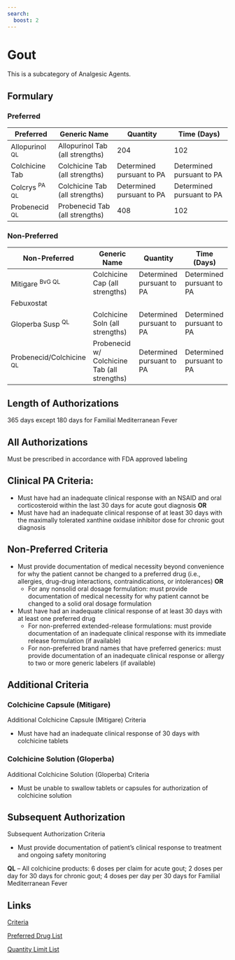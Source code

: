 ```yaml
---
search:
  boost: 2 
---
```


# Gout

This is a subcategory of Analgesic Agents.

## Formulary

### Preferred

| Preferred                 | Generic Name                    | Quantity                  | Time (Days)               |
| ------------------------- | ------------------------------- | ------------------------- | ------------------------- |
| Allopurinol <sup>QL</sup> | Allopurinol Tab (all strengths) | 204                       | 102                       |
| Colchicine Tab            | Colchicine Tab (all strengths)  | Determined pursuant to PA | Determined pursuant to PA |
| Colcrys <sup>PA QL</sup>  | Colchicine Tab (all strengths)  | Determined pursuant to PA | Determined pursuant to PA |
| Probenecid <sup>QL</sup>  | Probenecid Tab (all strengths)  | 408                       | 102                       |

### Non-Preferred

| Non-Preferred                       | Generic Name                                 | Quantity                  | Time (Days)               |
| ----------------------------------- | -------------------------------------------- | ------------------------- | ------------------------- |
| Mitigare <sup>BvG QL</sup>          | Colchicine Cap (all strengths)               | Determined pursuant to PA | Determined pursuant to PA |
| Febuxostat                          |                                              |                           |                           |
| Gloperba Susp <sup>QL</sup>         | Colchicine Soln (all strengths)              | Determined pursuant to PA | Determined pursuant to PA |
| Probenecid/Colchicine <sup>QL</sup> | Probenecid w/ Colchicine Tab (all strengths) | Determined pursuant to PA | Determined pursuant to PA |

## Length of Authorizations

365 days except 180 days for Familial Mediterranean Fever

## All Authorizations

Must be prescribed in accordance with FDA approved labeling

## Clinical PA Criteria:

-   Must have had an inadequate clinical response with an NSAID and oral corticosteroid within the last 30 days for acute gout diagnosis **OR**
-   Must have had an inadequate clinical response of at least 30 days with the maximally tolerated xanthine oxidase inhibitor dose for chronic gout diagnosis

## Non-Preferred Criteria

-   Must provide documentation of medical necessity beyond convenience for why the patient cannot be changed to a preferred drug (i.e., allergies, drug-drug interactions, contraindications, or intolerances) **OR**
    -   For any nonsolid oral dosage formulation: must provide documentation of medical necessity for why patient cannot be changed to a solid oral dosage formulation
-   Must have had an inadequate clinical response of at least 30 days with at least one preferred drug
    -   For non-preferred extended-release formulations: must provide documentation of an inadequate clinical response with its immediate release formulation (if available)
    -   For non-preferred brand names that have preferred generics: must provide documentation of an inadequate clinical response or allergy to two or more generic labelers (if available)

## Additional Criteria

### Colchicine Capsule (Mitigare)

Additional Colchicine Capsule (Mitigare) Criteria

-   Must have had an inadequate clinical response of 30 days with colchicine tablets

### Colchicine Solution (Gloperba)

Additional Colchicine Solution (Gloperba) Criteria

-   Must be unable to swallow tablets or capsules for authorization of colchicine solution

## Subsequent Authorization

Subsequent Authorization Criteria

-   Must provide documentation of patient’s clinical response to treatment and ongoing safety monitoring

**QL** – All colchicine products: 6 doses per claim for acute gout; 2 doses per day for 30 days for chronic gout; 4 doses per day per 30 days for Familial Mediterranean Fever

## Links

[Criteria](https://pharmacy.medicaid.ohio.gov/sites/default/files/20230101_UPDL%20_Criteria_APPROVED.pdf#page=8)

[Preferred Drug List](https://pharmacy.medicaid.ohio.gov/sites/default/files/20230101_UPDL_APPROVED_12.13.22.pdf#page=8)

[Quantity Limit List](https://pharmacy.medicaid.ohio.gov/sites/default/files/20230101_Ohio_Medicaid_Quantity_Document_APPROVED.pdf#overlay-context=drug-coverage)
